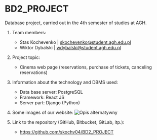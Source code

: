 # BD2_PROJECT

Database project, carried out in the 4th semester of studies at AGH.

1) Team members: 
   - Stas Kochevenko | skochevenko@student.agh.edu.pl
   - Wiktor Dybalski | wdybalski@student.agh.edu.pl

2) Project topic: 
   - Cinema web page (reservations, purchase of tickets, canceling reservations)

3) Information about the technology and DBMS used:
   - Data base server:
     PostgreSQL
   - Framework:
     React JS
   - Server part:
     Django (Python)

4) Some images of our website:
![Opis alternatywny](img/10.png)

   
5) Link to the repository (GitHub, Bitbucket, GitLab, itp.): 
   - https://github.com/skochv04/BD2_PROJECT
